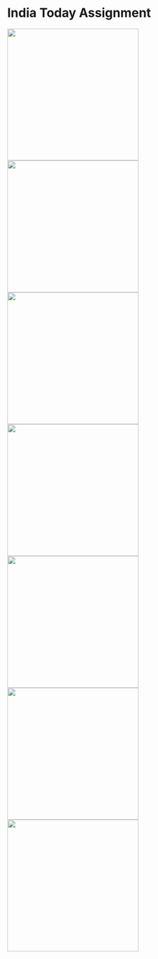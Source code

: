 # India Today Assignment 

<img src="outputs/img1.jpg" width=300 >
<img src="outputs/img2.jpg" width=300 >
<img src="outputs/img3.jpg" width=300 >
<img src="outputs/img5.jpg" width=300 >
<img src="outputs/img4.jpg" width=300 >
<img src="outputs/img7.jpg" width=300 >
<img src="outputs/img6.jpg" width=300 >
